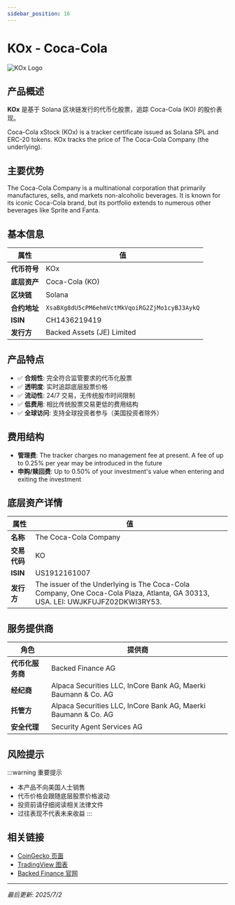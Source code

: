 ```yaml
---
sidebar_position: 16
---
```


# KOx - Coca-Cola

![KOx Logo](/img/tokens/kox.svg)

## 产品概述

**KOx** 是基于 Solana 区块链发行的代币化股票，追踪 Coca-Cola (KO) 的股价表现。

Coca-Cola xStock (KOx) is a tracker certificate issued as Solana SPL and ERC-20 tokens. KOx tracks the price of The Coca-Cola Company (the underlying).

## 主要优势

The Coca-Cola Company is a multinational corporation that primarily manufactures, sells, and markets non-alcoholic beverages. It is known for its iconic Coca-Cola brand, but its portfolio extends to numerous other beverages like Sprite and Fanta.


## 基本信息

| 属性 | 值 |
|------|----|
| **代币符号** | KOx |
| **底层资产** | Coca-Cola (KO) |
| **区块链** | Solana |
| **合约地址** | `XsaBXg8dU5cPM6ehmVctMkVqoiRG2ZjMo1cyBJ3AykQ` |
| **ISIN** | CH1436219419 |
| **发行方** | Backed Assets (JE) Limited |

## 产品特点

- ✅ **合规性**: 完全符合监管要求的代币化股票
- ✅ **透明度**: 实时追踪底层股票价格
- ✅ **流动性**: 24/7 交易，无传统股市时间限制
- ✅ **低费用**: 相比传统股票交易更低的费用结构
- ✅ **全球访问**: 支持全球投资者参与（美国投资者除外）

## 费用结构

- **管理费**: The tracker charges no management fee at present. A fee of up to 0.25% per year may be introduced in the future
- **申购/赎回费**: Up to 0.50% of your investment's value when entering and exiting the investment

## 底层资产详情

| 属性 | 值 |
|------|----|
| **名称** | The Coca-Cola Company |
| **交易代码** | KO |
| **ISIN** | US1912161007 |
| **发行方** | The issuer of the Underlying is The Coca-Cola Company, One Coca-Cola Plaza, Atlanta, GA 30313, USA. LEI: UWJKFUJFZ02DKWI3RY53. |

## 服务提供商

| 角色 | 提供商 |
|------|----|
| **代币化服务商** | Backed Finance AG |
| **经纪商** | Alpaca Securities LLC, InCore Bank AG, Maerki Baumann & Co. AG |
| **托管方** | Alpaca Securities LLC, InCore Bank AG, Maerki Baumann & Co. AG |
| **安全代理** | Security Agent Services AG |

## 风险提示

:::warning 重要提示
- 本产品不向美国人士销售
- 代币价格会跟随底层股票价格波动
- 投资前请仔细阅读相关法律文件
- 过往表现不代表未来收益
:::

## 相关链接

- [CoinGecko 页面](https://www.coingecko.com/)
- [TradingView 图表](https://www.tradingview.com/)
- [Backed Finance 官网](https://backed.fi/)

---

*最后更新: 2025/7/2*

